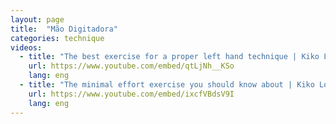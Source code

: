 ```yaml
---
layout: page
title:  "Mão Digitadora"
categories: technique
videos:
  - title: "The best exercise for a proper left hand technique | Kiko Loureiro"
    url: https://www.youtube.com/embed/qtLjNh__KSo
    lang: eng
  - title: "The minimal effort exercise you should know about | Kiko Loureiro"
    url: https://www.youtube.com/embed/ixcfVBdsV9I
    lang: eng
---
```

